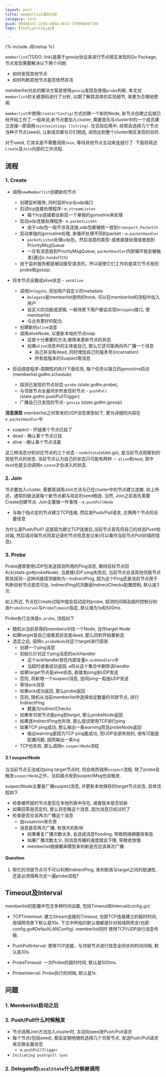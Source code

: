 ```yaml
---
layout: post
title: memberlist源码分析
category: tech
guid: 994A81CC-2294-488A-AE42-CFB9BB897186
tags: [tech,gossip,go]

---
```

{% include JB/setup %}

`memberlist`[TODO: link]是基于gossip协议来进行节点相互发现的Go Package, 节点发现需要解决以下两个问题:
* 如何发现其他节点
* 如何判断其他节点是否依然存活

memberlist对此的解决方案是使用`gossip`发现及使用`probe`判断, 本文对`memberlist`的关键源码进行了分析, 以期了解其具体的实现细节, 来更为合理地使用.

`memberlist`中使用`Create(*Config)`方式创建一个新的Node, 新节点创建之后就已经开始工作了.一般来说,新节点要加入cluster, 需要首先与cluster中的一个成员建立连接--即调用`Join(existings []string)`. 在实际应用中, 经常会选择几个节点当种子节点(seed), 让新成员都与它们相连, 进而达到整个cluster相互发现的目的.

对于seed, 它其实是不需要调用`Join`, 等待其他节点主动来连就行了. 下面将简述`Create`及`Join`内部的工作流程.

## 流程

### 1. Create

- 调用`newMemberlist`创建新的节点
    + 创建监听服务, 同时监听tcp与udp端口
    + 启动tcp连接处理程序- `m.streamListen`
        * 每个tcp连接都会新启一个单独的goroutine来处理
    + 启动udp连接处理程序- `m.packetListen`
        * 由于udp包一般不涉及连接,udp包都被统一放到`transport.PacketCh`
    + 启动单独的goroutine处理, 来循环处理不同的packet - `m.packetHandler`
        * `packetListen`处理udp包，然后消息的类型-或者直接处理或者放到PriorityMsgQueue
        * 一旦有消息放到PriorityMsgQueue, `packetHandler`内部循环就会被触发(通过`m.handoffCh`)
    + 由于监听服务都是被动接受请求的，所以驱使它们工作的是其它节点发的probe和gossip.

- 将本节点设置成alive状态 - `setAlive`
    + 调用`Delegate`, 添加用户自定义的metadata
        * `Delegate`是memberlist提供的hook, 可以在memberlist的流程中加入用户
        * 自定义的功能或逻辑, 一般场景下用户都会实现`Delegate`接口, 使memberlist
        * 与业务更好的配合.
    + 创建新的`alive`消息
    + 调用aliveNode, 以更新本地的节点map
        * 这是十分重要的方法,被用来更新节点的状态
        * 如果`alive`消息中的主体是自己, 那么它还可能再向外广播一个消息
            - 自己并没有dead, 同时增加自己的版本号(incarnation)
            - 所有低版本的Suspect等消息

- 启动调度程序-周期性的执行下面任务, 每个任务以独立的goroutine启动 (memberlist.go#m.schedule)
    + 探测已发现的节点状态-`probe` (state.go#m.probe),
    + 与邻居节点全量同步所发现的节点 - `pushPull` (state.go#m.pushPullTrigger)
    + 广播自己已发现的节点- `gossip` (state.go#m.gossip)

**消息类型**
memberlist之间常发的UDP消息类型如下, 更为详细的内容在`m.packetHandler`中

- suspect - 怀疑某个节点已挂了
- dead - 确认某个节点已挂
- alive - 确认某个节点活着

这三种消息分别对应节点的三个状态 - `nodeState`(state.go), 是当前节点观察到的其他节点的状态.
当前节点认为自己的状态只可能有两种 -- `alive`和`dead`, 其中`dead`也是主动调用`m.Leave`才会进入的状态.

### 2. Join
节点要加入cluster, 需要首调用Join方法与已在cluster中的节点建立连接. 如上所述，通常的做法是每个新节点都与指定的seed相连. 当然, Join之前首先需要Create创建节点. Join主要做一件事情 - `m.pushPullNode`

* 与每个指点定的节点建立TCP连接, 然后发Push/Pull请求, 交换两个节点的全量信息

为什么是Push/Pull? 这是因为建立TCP连接后,当前节点首先将自己的状态Push给对端, 然后请对端节点将其记录的节点信息发过来(可以看作当前节点Pull对端的信息).


### 3. Probe

Probe通常使用UDP包发送探测所用的Ping消息, 期待目标节点回Ack(state.go#probeNode). 当直接UDP ping失败后, 当前节点会请其他邻居节点帮其探测--这种间接探测被称为--IndirectPing, 因为这个Ping还是当前节点用于判断目标节点是否可达. IndirectPing的次数由IndirectChecks配置控制, 默认是3次.

如上所述, 节点在Create过程中就会启动定时probe, 探测的间隔及超时控制分别由`ProbeInterval`与`ProbeTimeout`指定, 默认值为1s和500ms.

Probe执行主体是`m.probe`, 流程如下
- 随机从当前获得的members中找一个Node, 当作target Node
- 如果target是自己或者其状态是dead, 那么回到开始重新选
- 选定之后, 调用`m.probeNode`对这个target进行探测
    + 创建一个ping消息
    + 初始化针对这个ping消息的ackHandler
        - 这个ackHandler放在内部变量`m.ackHandlers`中
        - 当超时或者成功返回, `m`将从这个集合中删除该handler
    + 如果target节点是alive状态, 直接发ping由UDP发送
    + 否则, 将新增一个suspect消息, 连同ping一起由UDP发送
    + 等待ack消息
    + 如果ack成功返回, 那么probe返回
    + 否则, 随机从当前memberlist中选择给定数量的邻居节点, 进行IndirectPing
        - 数量为IndirectChecks
    + 如果有邻居节点能ping到target, 那么probeNode返回
    + 如果连IndirectPing也失效, 那么尝试使用TCP进行ping
    + 如果TCP ping成功, 那么输出一条warning而且probeNode返回
        - 输出warning是因为TCP ping能成功, 而UDP全部失败的, 很有可能是配置问题, 因而输出一条log
    + TCP也失败, 那么调用`m.suspectNode`流程

#### 3.1 suspectNode
当当前节点无法成功ping target节点时, 将会继而调用`suspect`流程. 除了probe会触发`suspectNode`之外，当前接点收到suspectMsg也会触发.

suspectNode主要是广播suspect消息, 并更新本地保存的target节点状态. 具体流程如下
- 检查被怀疑的节点是否在本地列表中存在, 或者版本是否较新
- 如果回答是否定的, 那么将忽略这个消息, 因为消息已经过时了
- 检查是否应该再次广播这个消息
    + 由suspicion来负责
    + 消息是否再次广播, 有很大的影响
        - 如果重复广播次数太多, 会造成消息flooding, 导致网络拥塞效率低
        - 如果广播次数太少, 则消息传播的速度就会下降, 导致收敛慢
        - memberlist根据概率模型来判断是否应该再次广播

#### Question
1. 帮忙的邻居节点可不可以利用IndirectPing, 来判断其与target之间的联通性, 还是必须得再次走一遍probe流程?

## Timeout及Interval
memberlist的配置中包含多种时间设置, 包括Timeout和Interval(config.go)

- TCPTimemout: 建立Stream连接的Timeout, 也即TCP连接建立的超时时间, 局域网场景下默认是10s.
    下文中所指的默认值都是针对局域网而言(也即config.go#DefaultLANConfig). memberlist同时
    使用TCP/UDP进行消息传输.

- PushPullInterval: 使用TCP连接，与邻居节点进行信息全同步的时间间隔, 默认是30s.
- ProbeTimeout: 一次Probe的超时时间, 默认是500ms.
- ProbeInterval: Probe执行的间隔, 默认是1s.

## 问题
### 1. Memberlist启动之后

### 2. Push/Pull什么时候触发
- 节点调用Join方法加入cluster时, 主动向seed发Push/Pull请求
- 每个节点(包括seed), 都会定期地随机选择几个邻居节点, 发送Push/Pull请求来交换全量信息
    * `m.pushPullTrigger`
- `Initiating push/pull sync`

### 2. Delegate的`LocalState`什么时候被调用
